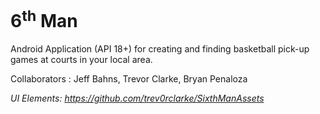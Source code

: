 # 6<sup>th</sup> Man
Android Application (API 18+) for creating and finding basketball pick-up games 
at courts in your local area.

Collaborators : Jeff Bahns, Trevor Clarke, Bryan Penaloza

<em>UI Elements: https://github.com/trev0rclarke/SixthManAssets</em>
